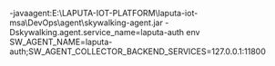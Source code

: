 -javaagent:E:\LAPUTA-IOT-PLATFORM\laputa-iot-msa\DevOps\agent\skywalking-agent.jar 
-Dskywalking.agent.service_name=laputa-auth
env
SW_AGENT_NAME=laputa-auth;SW_AGENT_COLLECTOR_BACKEND_SERVICES=127.0.0.1:11800 